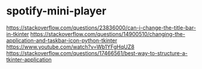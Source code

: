 # spotify-mini-player

https://stackoverflow.com/questions/23836000/can-i-change-the-title-bar-in-tkinter
https://stackoverflow.com/questions/14900510/changing-the-application-and-taskbar-icon-python-tkinter
https://www.youtube.com/watch?v=Wb1YFgHqUZ8
https://stackoverflow.com/questions/17466561/best-way-to-structure-a-tkinter-application